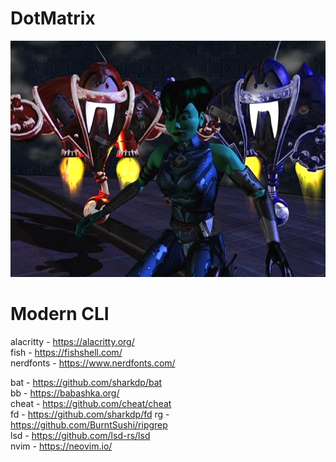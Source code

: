# DotMatrix
![Dot Matrix, Hack & Slash](dothackslash.webp)

# Modern CLI
alacritty - https://alacritty.org/  
fish - https://fishshell.com/  
nerdfonts - https://www.nerdfonts.com/  

bat - https://github.com/sharkdp/bat  
bb - https://babashka.org/  
cheat - https://github.com/cheat/cheat  
fd - https://github.com/sharkdp/fd
rg - https://github.com/BurntSushi/ripgrep  
lsd - https://github.com/lsd-rs/lsd  
nvim - https://neovim.io/  


